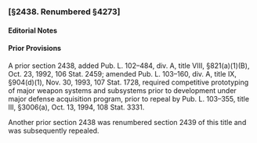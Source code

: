 ### [§2438. Renumbered §4273] ###

#### **Editorial Notes** ####

#### Prior Provisions ####

A prior section 2438, added Pub. L. 102–484, div. A, title VIII, §821(a)(1)(B), Oct. 23, 1992, 106 Stat. 2459; amended Pub. L. 103–160, div. A, title IX, §904(d)(1), Nov. 30, 1993, 107 Stat. 1728, required competitive prototyping of major weapon systems and subsystems prior to development under major defense acquisition program, prior to repeal by Pub. L. 103–355, title III, §3006(a), Oct. 13, 1994, 108 Stat. 3331.

Another prior section 2438 was renumbered section 2439 of this title and was subsequently repealed.